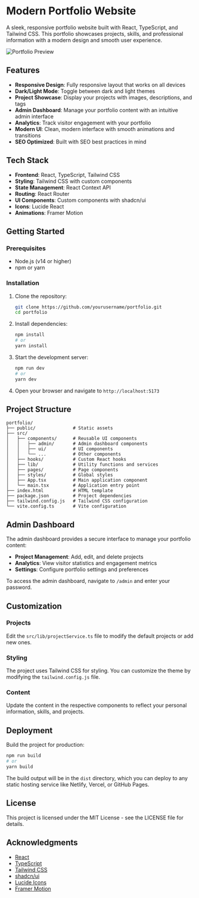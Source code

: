 # Modern Portfolio Website

A sleek, responsive portfolio website built with React, TypeScript, and Tailwind CSS. This portfolio showcases projects, skills, and professional information with a modern design and smooth user experience.

![Portfolio Preview](https://portfolio-a-fouda.netlify.app/)

## Features

- **Responsive Design**: Fully responsive layout that works on all devices
- **Dark/Light Mode**: Toggle between dark and light themes
- **Project Showcase**: Display your projects with images, descriptions, and tags
- **Admin Dashboard**: Manage your portfolio content with an intuitive admin interface
- **Analytics**: Track visitor engagement with your portfolio
- **Modern UI**: Clean, modern interface with smooth animations and transitions
- **SEO Optimized**: Built with SEO best practices in mind

## Tech Stack

- **Frontend**: React, TypeScript, Tailwind CSS
- **Styling**: Tailwind CSS with custom components
- **State Management**: React Context API
- **Routing**: React Router
- **UI Components**: Custom components with shadcn/ui
- **Icons**: Lucide React
- **Animations**: Framer Motion

## Getting Started

### Prerequisites

- Node.js (v14 or higher)
- npm or yarn

### Installation

1. Clone the repository:
   ```bash
   git clone https://github.com/yourusername/portfolio.git
   cd portfolio
   ```

2. Install dependencies:
   ```bash
   npm install
   # or
   yarn install
   ```

3. Start the development server:
   ```bash
   npm run dev
   # or
   yarn dev
   ```

4. Open your browser and navigate to `http://localhost:5173`

## Project Structure

```
portfolio/
├── public/              # Static assets
├── src/
│   ├── components/      # Reusable UI components
│   │   ├── admin/       # Admin dashboard components
│   │   ├── ui/          # UI components
│   │   └── ...          # Other components
│   ├── hooks/           # Custom React hooks
│   ├── lib/             # Utility functions and services
│   ├── pages/           # Page components
│   ├── styles/          # Global styles
│   ├── App.tsx          # Main application component
│   └── main.tsx         # Application entry point
├── index.html           # HTML template
├── package.json         # Project dependencies
├── tailwind.config.js   # Tailwind CSS configuration
└── vite.config.ts       # Vite configuration
```

## Admin Dashboard

The admin dashboard provides a secure interface to manage your portfolio content:

- **Project Management**: Add, edit, and delete projects
- **Analytics**: View visitor statistics and engagement metrics
- **Settings**: Configure portfolio settings and preferences

To access the admin dashboard, navigate to `/admin` and enter your password.

## Customization

### Projects

Edit the `src/lib/projectService.ts` file to modify the default projects or add new ones.

### Styling

The project uses Tailwind CSS for styling. You can customize the theme by modifying the `tailwind.config.js` file.

### Content

Update the content in the respective components to reflect your personal information, skills, and projects.

## Deployment

Build the project for production:

```bash
npm run build
# or
yarn build
```

The build output will be in the `dist` directory, which you can deploy to any static hosting service like Netlify, Vercel, or GitHub Pages.

## License

This project is licensed under the MIT License - see the LICENSE file for details.

## Acknowledgments

- [React](https://reactjs.org/)
- [TypeScript](https://www.typescriptlang.org/)
- [Tailwind CSS](https://tailwindcss.com/)
- [shadcn/ui](https://ui.shadcn.com/)
- [Lucide Icons](https://lucide.dev/)
- [Framer Motion](https://www.framer.com/motion/)
